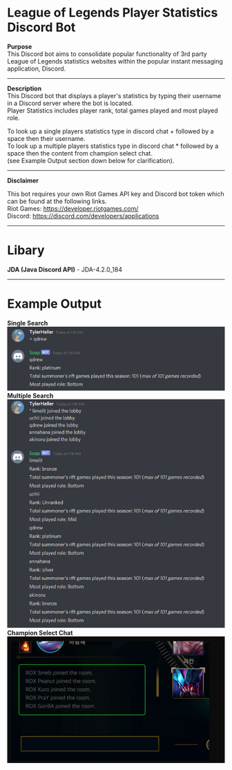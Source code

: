# League of Legends Player Statistics Discord Bot


**Purpose**  
This Discord bot aims to consolidate popular functionality of 3rd party League of Legends statistics websites within the popular instant messaging application, Discord.

---

**Description**  
This Discord bot that displays a player's statistics by typing their username in a Discord server where the bot is located.  
Player Statistics includes player rank, total games played and most played role.  


To look up a single players statistics type in discord chat + followed by a space then their username.  
To look up a multiple players statistics type in discord chat * followed by a space then the content from champion select chat.  
(see Example Output section down below for clarification).  

---
**Disclaimer**

This bot requires your own Riot Games API key and Discord bot token which can be found at the following links.  
Riot Games: https://developer.riotgames.com/  
Discord: https://discord.com/developers/applications
  

---

# Libary
**JDA (Java Discord API)**  - JDA-4.2.0_184  

---

# Example Output #
**Single Search**  
![](images/single_search_output.png)  
**Multiple Search**  
![](images/multiple_search_output.png)  
**Champion Select Chat**  
![](images/champ_select_chat.png)  
